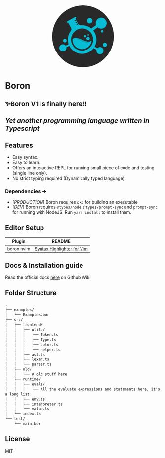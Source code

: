 <p align="center">
<img src="https://github.com/nav343/Boron.bor/blob/main/assets/boron_logo.png" style="border-radius: 300px" width=200 height=200></img>
</p>

# Boron
## ✨Boron V1 is finally here!!
## _Yet another programming language written in Typescript_

## Features
- Easy syntax. 
- Easy to learn.
- Offers an interactive REPL for running small piece of code and testing (single line only).
- No strict typing required (Dynamically typed language)

### Dependencies -> 
- [_PRODUCTION_] Boron requires `pkg` for building an executable
- [_DEV_]        Boron requires `@types/node @types/prompt-sync` and `prompt-sync` for running with NodeJS. Run `yarn install` to install them.

## Editor Setup

| Plugin | README |
| ------ | ------ |
| boron.nvim | [Syntax Highlighter for Vim][boron.nvim] |

## Docs & Installation guide
Read the official docs [here][docs] on Github Wiki

## Folder Structure
```
.
├── examples/
│   └── Examples.bor
├── src/
│   ├── frontend/
│   │   ├── utils/
│   │   │   ├── Token.ts
│   │   │   ├── Type.ts
│   │   │   ├── color.ts
│   │   │   └── helper.ts
│   │   ├── ast.ts
│   │   ├── lexer.ts
│   │   └── parser.ts
│   ├── old/
│   │   └── # old stuff here
│   ├── runtime/
│   │   ├── evals/
│   │   │   └── All the evaluate expressions and statements here, it's a long list
│   │   ├── env.ts
│   │   ├── interpreter.ts
│   │   └── value.ts
│   └── index.ts
└── test/
    └── main.bor
```

## License
MIT

[boron.nvim]: <https://github.com/nav343/boron.vim>
[pkgNpm]: <https://www.npmjs.com/package/pkg>
[pkgGithub]: <https://github.com/vercel/pkg#readme>
[docs]: <https://github.com/nav343/Boron.bor/wiki/Documentation>

